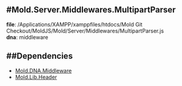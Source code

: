 
#Mold.Server.Middlewares.MultipartParser
---------------------------------------

__file__: /Applications/XAMPP/xamppfiles/htdocs/Mold Git Checkout/MoldJS/Mold/Server/Middlewares/MultipartParser.js  
__dna__: middleware  


	






##Dependencies
--------------

* [Mold.DNA.Middleware](../../../Mold/DNA/Middleware.md) 
* [Mold.Lib.Header](../../../Mold/Lib/Header.md) 



 

 


 



		
